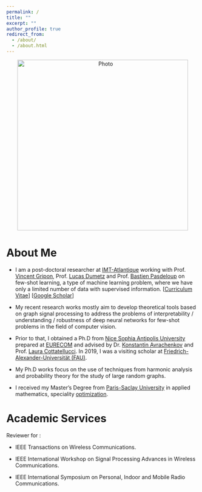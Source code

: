 ```yaml
---
permalink: /
title: ""
excerpt: ""
author_profile: true
redirect_from: 
  - /about/
  - /about.html
---
```


<p align="center">
  <img src="https://mouniahamidouche.github.io/files/mounia1.jpg?raw=true" alt="Photo" style="width: 450px;"/> 
</p>

# About Me 
* I am a post-doctoral researcher at [IMT-Atlantique](https://www.imt-atlantique.fr/fr) working with Prof. [Vincent Gripon](http://www.vincent-gripon.com), Prof. [Lucas Dumetz](https://www.imt-atlantique.fr/en/person/lucas-drumetz) and Prof. [Bastien Pasdeloup](https://scholar.google.fr/citations?user=dKOgoG4AAAAJ&hl=en) on few-shot learning, a type of machine learning problem, where we have only a limited number of data with supervised information. [[Curriculum Vitae](http://mouniahamidouche.github.io/files/mounia_cv.pdf)] [[Google Scholar](https://scholar.google.com/citations?user=mMEdVfoAAAAJ&hl=en)]

* My recent research works mostly aim to develop theoretical tools based on graph signal processing to address the problems of interpretability / understanding / robustness of deep neural networks for few-shot problems in the field of computer vision.

 * Prior to that, I obtained a Ph.D  from [Nice Sophia Antipolis University](http://unice.fr/en) prepared at [EURECOM](http://www.eurecom.fr/fr) and advised by Dr. [Konstantin Avrachenkov](https://www-sop.inria.fr/members/Konstantin.Avratchenkov/me.html) and Prof. [Laura Cottatellucci](http://www.eurecom.fr/fr/people/cottatellucci-laura). In 2019, I was a visiting scholar at [Friedrich-Alexander-Universität (FAU)](https://www.fau.eu).
 

* My Ph.D works focus on the use of techniques from harmonic analysis and probability theory for the study of large random graphs. 


* I received my Master’s Degree from [Paris-Saclay University](https://www.universite-paris-saclay.fr) in applied mathematics, speciality [optimization](https://www.universite-paris-saclay.fr/en/formation/master/mathematics-and-applications/m2-optimization). 

# Academic Services

 Reviewer for :
* IEEE Transactions on Wireless Communications.

* IEEE International Workshop on Signal Processing Advances in Wireless Communications.

* IEEE International Symposium on Personal, Indoor and Mobile Radio Communications.










